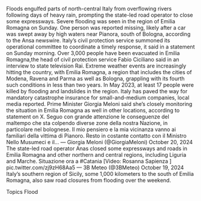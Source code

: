 Floods engulfed parts of north-central Italy from overflowing rivers following days of heavy rain, prompting the state-led road operator to close some expressways.
Severe flooding was seen in the region of Emilia Romagna on Sunday. One person was reported missing, likely after a car was swept away by high waters near Pianora, south of Bologna, according to the Ansa newswire.
Italy’s civil protection service summoned its operational committee to coordinate a timely response, it said in a statement on Sunday morning. Over 3,000 people have been evacuated in Emilia Romagna,the head of civil protection service Fabio Ciciliano said in an interview to state television Rai.
Extreme weather events are increasingly hitting the country, with Emilia Romagna, a region that includes the cities of Modena, Ravena and Parma as well as Bologna, grappling with its fourth such conditions in less than two years. In May 2023, at least 17 people were killed by flooding and landslides in the region.
Italy has paved the way for mandatory catastrophe insurance for small-and-medium companies, local media reported.
Prime Minister Giorgia Meloni said she’s closely monitoring the situation in Emilia Romagna as well in other locations, according to statement on X.
Seguo con grande attenzione le conseguenze del maltempo che sta colpendo diverse zone della nostra Nazione, in particolare nel bolognese. Il mio pensiero e la mia vicinanza vanno ai familiari della vittima di Pianoro. Resto in costante contatto con il Ministro Nello Musumeci e il…
— Giorgia Meloni (@GiorgiaMeloni) October 20, 2024
The state-led road operator Anas closed some expressways and roads in Emilia Romagna and other northern and central regions, including Liguria and Marche.
Situazione ora a #Catania
[Video: Rosanna Sapienza ] pic.twitter.com/zj9zH68Aa5
— 3B Meteo (@3BMeteo) October 19, 2024
Italy’s southern region of Sicily, some 1,000 kilometers to the south of Emilia Romagna, also saw road closures from flooding over the weekend.

Topics
Flood
